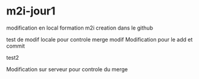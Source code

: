 # m2i-jour1
modification en local
formation m2i
creation dans le github


test de modif locale pour controle merge
modif
Modification pour le add et commit


test2

Modification sur serveur pour controle du merge

